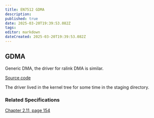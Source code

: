```yaml
---
title: EN7512 GDMA
description: 
published: true
date: 2025-03-20T19:39:53.082Z
tags: 
editor: markdown
dateCreated: 2025-03-20T19:39:53.082Z
---
```


## GDMA
Generic DMA, the driver for ralink DMA is similar.

[Source code](https://web.git.kernel.org/pub/scm/linux/kernel/git/stable/linux.git/tree/drivers/staging/ralink-gdma/ralink-gdma.c?h=v5.4.291)

The driver lived in the kernel tree for some time in the staging directory.

### Related Specifications
[Chapter 2.11, page 154](http://gw.stasoft.net/share/nts/datasheets/MT7621_ProgrammingGuide_Preliminary_Platform.pdf) 
